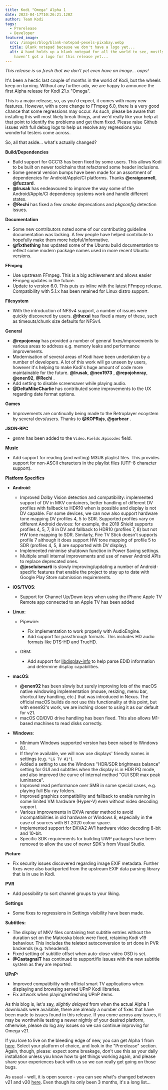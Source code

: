 ```yaml
---
title: Kodi "Omega" Alpha 1
date: 2023-04-17T10:26:21.120Z
author: Team Kodi
tags:
  - Prerelease
  - Developer
featured_image:
  src: /images/blog/blank-notepad-pexels-pixabay.webp
  title: Blank notepad because we don't have a logo yet...
  alt: A hand holds up a blank notepad for all the world to see, mostly because we
    haven't got a logo for this release yet...
---
```

*This release is so fresh that we don't yet even have an image... oops!*

It's been a hectic last couple of months in the world of Kodi, but the wheels keep on turning. Without any further ado, we are happy to announce the first Alpha release for Kodi 21.x "Omega".

This is a major release, so, as you'd expect, it comes with many new features. However, with a core change to FFmpeg 6.0, there is a very good chance that some regressions may occur. As such, please be aware that installing this will most likely break things, and we'd really like your help at that point to identify the problems and get them fixed. Please raise Github issues with full debug logs to help us resolve any regressions you wonderful testers come across.

So, all that aside... what's actually changed?

**Build/Dependencies**

* Build support for GCC13 has been fixed by some users. This allows Kodi to be built on newer toolchains that refactored some header inclusions.
* Some general version bumps have been made for an assortment of dependencies for Android/Apple/CI platforms. Thanks **@craigcarnell**, **@fuzzard**.
* **@lrusak** has endeavoured to improve the way some of the Android/Apple/CI dependency systems work and handle different states.
* **@Rechi** has fixed a few *cmake* deprecations and *pkgconfig* detection issues.

**Documentation**

* Some new contributors noted some of our contributing guideline documentation was lacking. A few people have helped contribute to hopefully make them more helpful/informative.
* **@fixthething** has updated some of the Ubuntu build documentation to reflect some modern package names used in more recent Ubuntu versions.

**FFmpeg**

* Use upstream FFmpeg. This is a big achievement and allows easier FFmpeg updates in the future.
* Update to version 6.0. This puts us inline with the latest FFmpeg release. Compatibility with 5.1.x has been retained for Linux distro support.

**Filesystem**

* With the introduction of NFSv4 support, a number of issues were quickly discovered by users. **@thexai** has fixed a many of these, such as timeouts/chunk size defaults for NFSv4. 

**General**

* **@repojonray** has provided a number of general fixes/improvements to various areas to address e.g. memory leaks and performance improvements.
* Modernisation of several areas of Kodi have been undertaken by a number of developers. A lot of this work will go unseen by users, however it's helping to make Kodi's huge amount of code more maintainable for the future. **@lrusak**, **@neo1973** , **@repojohnray**, **@enen92**, **@Rechi** .
* Add setting to disable screensaver while playing audio.
* **@DeltaMikeCharlie** has contributed some improvements to the UX regarding date format options.

**Games**

* Improvements are continually being made to the Retroplayer ecoystem by several devs/users. Thanks to **@KOPRajs**, **@garbear** .

**JSON-RPC**

* *genre* has been added to the `Video.Fields.Episodes` field.

**Music**

* Add support for reading (and writing) M3U8 playlist files. This provides support for non-ASCII characters in the playlist files (UTF-8 character support).

**Platform Specifics**

* **Android**:

  * Improved Dolby Vision detection and compatibility: implemented support of DV in MKV containers, better handling of different DV profiles with fallback to HDR10 when is possible and display is not DV capable. For some devices, we can now also support hardware tone mapping DV profiles 4, 5 to SDR. Supported profiles vary on different Android devices: for example, the 2019 Shield supports profiles 4, 5, 7, 8 in DV and fallback to HDR10 (profiles 7, 8) but not HW tone mapping to SDR. Similarly, Fire TV Stick doesn't supports profile 7 although it does support HW tone mapping of profile 5 to SDR (profiles 4, 5, 8 are supported with DV display).
  * Implemented minimise shutdown function in Power Saving settings.
  * Multiple small internal improvements and use of newer Android APIs to replace deprecated ones.
  * **@joseluismarti** is slowly improving/updating a number of Android-specific features that enable the project to stay up to date with Google Play Store submission requirements.
* **iOS/TVOS**:

  * Support for Channel Up/Down keys when using the iPhone Apple TV Remote app connected to an Apple TV has been added
* **Linux**:

  * Pipewire:

    * Fix implementation to work properly with AudioEngine.
    * Add support for passthrough formats. This includes HD audio formats like DTS-HD and TrueHD.
  * GBM:

    * Add support for [libdisplay-info](https://gitlab.freedesktop.org/emersion/libdisplay-info) to help parse EDID information and determine display capabilities.
* **macOS**:

  * **@enen92** has been slowly but surely improving lots of the macOS native windowing implementation (mouse, resizing, menu bar, shortcut key handling, etc.) that was introduced in Nexus. The official macOS builds do not use this functionality at this point, but with enen92's work, we are inching closer to using it as our default for v21.
  * macOS CD/DVD drive handling has been fixed. This also allows M1-based machines to read disks correctly.
* **Windows**:

  * Minimum Windows supported version has been raised to Windows 8.1.
  * If they're available, we will now use displays' friendly names in settings (e.g. `"LG TV #1"`).
  * Added a setting to use the Windows "HDR/SDR brightness balance" setting for GUI and subtitles when the display is in HDR PQ mode, and also improved the curve of internal method "GUI SDR max peak luminance".
  * Improved read performance over SMB in some special cases, e.g. playing full Blu-ray folders.
  * Improved graphics compatibility and fallback to enable running in some limited VM hardware (Hyper-V) even without video decoding support.
  * Various improvements in DXVA render method to avoid incompatibilities in old hardware or Windows 8, especially in the case of sources with BT.2020 colour space.
  * Implemented support for DXVA2 AV1 hardware video decoding 8-bit and 10-bit.
  * Specific SDK requirements for building UWP packages have been removed to allow the use of newer SDK's from Visual Studio.

**Picture**

* Fix security issues discovered regarding image EXIF metadata. Further fixes were also backported from the upstream EXIF data parsing library that is in use in Kodi.

**PVR**

* Add possibility to sort channel groups to your liking.

**Settings**

* Some fixes to regressions in Settings visibility have been made.

**Subtitles:**

* The display of MKV files containing text subtitle entries without the duration set on the Matroska block were fixed, retaining Kodi v19 behaviour. This includes the teletext autoconversion to srt done in PVR backends (e.g. tvheadend).
* Fixed setting of subtitle offset when auto-close video OSD is set.
* **@CastagnaIT** has continued to support/fix issues with the new subtitle system as they are reported.

**UPnP:**

* Improved compatibility with official smart TV applications when displaying and browsing served UPnP Kodi libraries.
* Fix artwork when playing/refreshing UPnP items.

As this blog is, let's say, *slightly delayed* from when the actual Alpha 1 downloads were available, there are already a number of fixes that have been made to issues found in this release. If you come across any issues, it may be worthwhile testing a newer nightly of your desired platform, otherwise, please do log any issues so we can continue improving for Omega v21.

If you love to live on the bleeding edge of new, you can get Alpha 1 from [here](https://kodi.tv/download). Select your platform of choice, and look in the "Prerelease" section. Again, though, please: expect some breakage, don't use this as your daily installation unless you know how to get things working again, and please share your experiences back with us so we can really get going on those bugs.

As usual - well, it is open source - you can see what's changed between v21 and v20 [here](https://github.com/xbmc/xbmc/compare/Nexus...xbmc:21.0a1-Omega). Even though its only been 3 months, it's a long list...